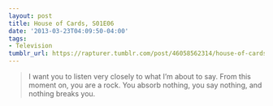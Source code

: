 ```yaml
---
layout: post
title: House of Cards, S01E06
date: '2013-03-23T04:09:50-04:00'
tags:
- Television
tumblr_url: https://rapturer.tumblr.com/post/46058562314/house-of-cards-s01e06
---
```

> I want you to listen very closely to what I’m about to say. From this moment on, you are a rock. You absorb nothing, you say nothing, and nothing breaks you.

